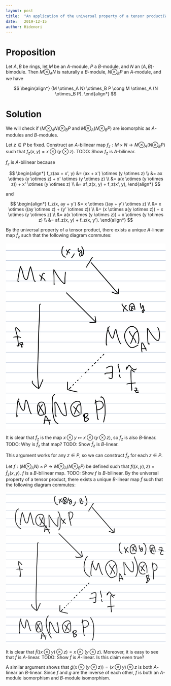 ```yaml
---
layout: post
title:  "An application of the universal property of a tensor product(WIP)"
date:   2019-12-15
author: Hidenori
---
```


# Proposition
Let $A, B$ be rings, let $M$ be an $A$-module, $P$ a $B$-module, and $N$ an $(A, B)$-bimodule.
Then $M \otimes_A N$ is naturally a $B$-module, $N \otimes_B P$ an $A$-module, and we have

$$
\begin{align*}
  (M \otimes_A N) \otimes_B P \cong M \otimes_A (N \otimes_B P).
\end{align*}
$$

# Solution
We will check if $(M \otimes_A N) \otimes_B P$ and $M \otimes_A (N \otimes_B P)$ are isomorphic as $A$-modules and $B$-modules.

Let $z \in P$ be fixed.
Construct an $A$-bilinear map $f_z: M \times N \rightarrow M \otimes_A (N \otimes_B P)$ such that $f_z(x, y) = x \otimes (y \otimes z)$.
TODO: Show $f_z$ is $A$-bilinear.

$f_z$ is $A$-bilinear because

$$
\begin{align*}
  f_z(ax + x', y)
    &= (ax + x') \otimes (y \otimes z) \\
    &= ax \otimes (y \otimes z) + x' \otimes (y \otimes z) \\
    &= a(x \otimes (y \otimes z)) + x' \otimes (y \otimes z) \\
    &= af_z(x, y) + f_z(x', y),
\end{align*}
$$

and

$$
\begin{align*}
  f_z(x, ay + y')
    &= x \otimes ((ay + y') \otimes z) \\
    &= x \otimes ((ay \otimes z) + (y' \otimes z)) \\
    &= (x \otimes a(y \otimes z)) + x \otimes (y \otimes z) \\
    &= a(x \otimes (y \otimes z)) + x \otimes (y \otimes z) \\
    &= af_z(x, y) + f_z(x, y').
\end{align*}
$$

By the universal property of a tensor product, there exists a unique $A$-linear map $\tilde{f}_z$ such that the following diagram commutes:

![Universal Property 1](/assets/atiyah/chapter2/in-text-exercise-2-15-1.jpeg)

It is clear that $\tilde{f}_z$ is the map $x \otimes y \mapsto x \otimes (y \otimes z)$, so $\tilde{f}_z$ is also $B$-linear.
TODO: Why is $\tilde{f}_z$ that map?
TODO: Show $\tilde{f}_z$ is $B$-linear.

This argument works for any $z \in P$, so we can construct $\tilde{f}_z$ for each $z \in P$.

Let $f: (M \otimes_A N) \times P \rightarrow M \otimes_A (N \otimes_B P)$ be defined such that $f((x, y), z) = \tilde{f}_z(x, y)$.
$f$ is a $B$-bilinear map.
TODO: Show $f$ is $B$-bilinear.
By the universal property of a tensor product, there exists a unique $B$-linear map $\tilde{f}$ such that the following diagram commutes:

![Universal Property 2](/assets/atiyah/chapter2/in-text-exercise-2-15-2.jpeg)

It is clear that $\tilde{f}((x \otimes y) \otimes z) = x \otimes (y \otimes z)$.
Moreover, it is easy to see that $\tilde{f}$ is $A$-linear.
TODO: Show $\tilde{f}$ is $A$-linear. Is this claim even true?

A similar argument shows that $\tilde{g}(x \otimes (y \otimes z)) = (x \otimes y) \otimes z$ is both $A$-linear an $B$-linear.
Since $f$ and $g$ are the inverse of each other, $f$ is both an $A$-module isomorphism and $B$-module isomorphism.
